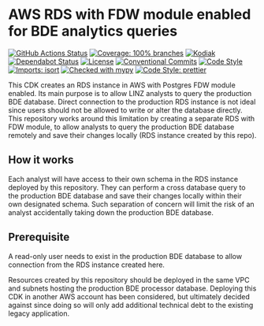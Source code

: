 # AWS RDS with FDW module enabled for BDE analytics queries

[![GitHub Actions Status](https://github.com/linz/bde-fdw-rds/workflows/Build/badge.svg)](https://github.com/linz/bde-fdw-rds/actions)
[![Coverage: 100% branches](https://img.shields.io/badge/Coverage-100%25%20branches-brightgreen.svg)](https://pytest.org/)
[![Kodiak](https://badgen.net/badge/Kodiak/enabled?labelColor=2e3a44&color=F39938)](https://kodiakhq.com/)
[![Dependabot Status](https://badgen.net/badge/Dependabot/enabled?labelColor=2e3a44&color=blue)](https://github.com/linz/bde-fdw-rds/network/updates)
[![License](https://badgen.net/github/license/linz/bde-fdw-rds?labelColor=2e3a44&label=License)](https://github.com/linz/bde-fdw-rds/blob/master/LICENSE)
[![Conventional Commits](https://badgen.net/badge/Commits/conventional?labelColor=2e3a44&color=EC5772)](https://conventionalcommits.org)
[![Code Style](https://badgen.net/badge/Code%20Style/black?labelColor=2e3a44&color=000000)](https://github.com/psf/black)
[![Imports: isort](https://img.shields.io/badge/%20imports-isort-%231674b1?style=flat&labelColor=ef8336)](https://pycqa.github.io/isort/)
[![Checked with mypy](http://www.mypy-lang.org/static/mypy_badge.svg)](http://mypy-lang.org/)
[![Code Style: prettier](https://img.shields.io/badge/code_style-prettier-ff69b4.svg)](https://github.com/prettier/prettier)

This CDK creates an RDS instance in AWS with Postgres FDW module enabled. Its main purpose is to allow LINZ analysts to query the production BDE database. Direct connection to the production RDS instance is not ideal since users should not be allowed to write or alter the database directly. This repository works around this limitation by creating a separate RDS with FDW module, to allow analysts to query the production BDE database remotely and save their changes locally (RDS instance created by this repo).

## How it works

Each analyst will have access to their own schema in the RDS instance deployed by this repository. They can perform a cross database query to the production BDE database and save their changes locally within their own designated schema. Such separation of concern will limit the risk of an analyst accidentally taking down the production BDE database.

## Prerequisite

A read-only user needs to exist in the production BDE database to allow connection from the RDS instance created here.

Resources created by this repository should be deployed in the same VPC and subnets hosting the production BDE processor database. Deploying this CDK in another AWS account has been considered, but ultimately decided against since doing so will only add additional technical debt to the existing legacy application.
